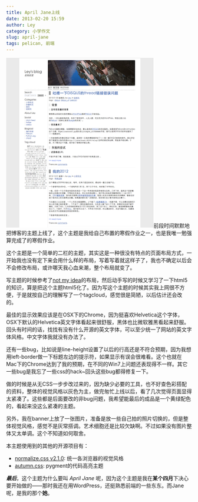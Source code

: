 ```yaml
---
title: April Jane上线
date: 2013-02-20 15:59
author: Ley
category: 小学作文
slug: april-jane
tags: pelican, 前端
---
```

![screen shot of april jane, the theme](/images/april-jane.png)前段时间默默地把博客的主题上线了，这个主题是我给自己布置的寒假作业之一，也是我唯一勉强算完成了的寒假作业。

这个主题是一个简单的二栏的主题，其实这是一种很没有特点的页面布局方式，一开始我也没有定下来会用什么样的布局，写着写着就这样子了，我也不确定以后会不会修改布局，或许哪天我心血来潮，整个布局就变了。

写主题的时候参考了[not my idea][not-my-idea]的布局，然后动手写的时候又学习了一下html5的知识，算是把这个主题html5化了。因为写这个主题的时候其实我上网很不方便，于是就按自己的理解写了一个tagcloud，感觉很是简陋，以后估计还会改的。

最佳的显示效果应该是在OSX下的Chrome，因为挺喜欢Helvetica这个字体，OSX下默认的Helvetica英文字体看起来很舒服，黑体也比微软雅黑看起来舒服。回头有时间的话，找找有没有什么开源的英文字体，可以至少统一了网站的英文字体风格。中文字体我就没有办法了。

还有一些bug，比如说是line-height设置了以后的行高还是不符合预期，因为我想用left-border做一下标题左边的提示符，如果显示有误会很难看。这个也就在Mac下的Chrome达到了我的预期，在不同的Win7上问题还表现得不一样。其它一些bug是我忘了一些css的hack~回头这些bug都得修复一下。

做的时候是从无CSS一步步改过来的，因为缺少必要的工具，也不好查色彩搭配的资料，整体的视觉风格以灰色为主，做完匆忙上线以后，看了几次觉得页面显得太紧凑了。这些都是后面要改的非bug问题，我希望能最后的成品是一个黄绿配色的，看起来没这么紧凑的主题。

另外，我在banner上放了一张图片，准备是放一些自己拍的照片切换的，但是整体视觉风格，感觉不是灰常搭调。艺术细胞还是比较欠缺啊。不过如果没有图片整体又太单调。这个不知道如何取舍。

本主题使用到的其他的开源项目有：

* [normalize.css v2.1.0][normalize-css]: 统一各浏览器的视觉风格
* [autumn.css][autumn-css]: pygment的代码高亮主题


***最后***，这个主题为什么要叫 *April Jane* 呢，因为这个主题是我在**某个四月**下决心要开始做的——那时我还在用WordPress，还挺熟悉前端的一些东东。而Jane呢，是我的那个**她**。

[not-my-idea]: http://coding.smashingmagazine.com/2009/08/04/designing-a-html-5-layout-from-scratch/ "notmyidea参考文章"
[normalize-css]: http://necolas.github.com/normalize.css/ "normalize.css"
[autumn-css]: https://github.com/richleland/pygments-css "css files created from pygment's built-in styles"

